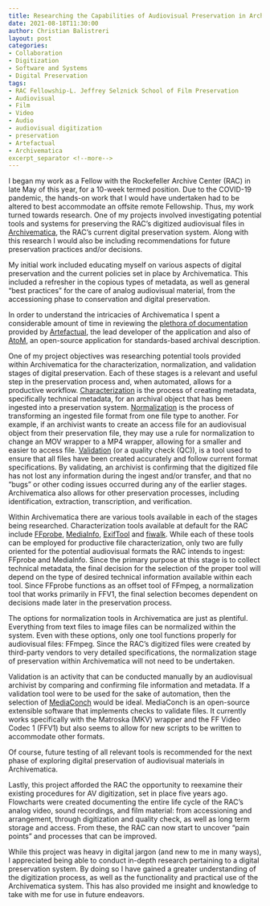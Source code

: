 ```yaml
---
title: Researching the Capabilities of Audiovisual Preservation in Archivematica
date: 2021-08-18T11:30:00
author: Christian Balistreri
layout: post
categories:
- Collaboration
- Digitization
- Software and Systems
- Digital Preservation
tags:
- RAC Fellowship-L. Jeffrey Selznick School of Film Preservation
- Audiovisual
- Film
- Video
- Audio
- audiovisual digitization
- preservation
- Artefactual
- Archivematica
excerpt_separator <!--more-->
---
```


I began my work as a Fellow with the Rockefeller Archive Center (RAC) in late May of this year, for a 10-week termed position. Due to the COVID-19 pandemic, the hands-on work that I would have undertaken had to be altered to best accommodate an offsite remote Fellowship. Thus, my work turned towards research. One of my projects involved investigating potential tools and systems for preserving the RAC’s digitized audiovisual files in [Archivematica](https://www.archivematica.org/en/), the RAC’s current digital preservation system. Along with this research I would also be including recommendations for future preservation practices and/or decisions.
<!--more-->

My initial work included educating myself on various aspects of digital preservation and the current policies set in place by Archivematica. This included a refresher in the copious types of metadata, as well as general “best practices” for the care of analog audiovisual material, from the accessioning phase to conservation and digital preservation.  

In order to understand the intricacies of Archivematica I spent a considerable amount of time in reviewing the [plethora of documentation](https://www.archivematica.org/en/docs/archivematica-1.12/user-manual/preservation/preservation-planning/ ) provided by [Artefactual](https://www.artefactual.com/), the lead developer of the application and also of [AtoM](https://www.accesstomemory.org/en/), an open-source application for standards-based archival description.  

One of my project objectives was researching potential tools provided within Archivematica for the characterization, normalization, and validation stages of digital preservation. Each of these stages is a relevant and useful step in the preservation process and, when automated, allows for a productive workflow. [Characterization](https://www.archivematica.org/en/docs/archivematica-1.12/user-manual/preservation/preservation-planning/#characterization) is the process of creating metadata, specifically technical metadata, for an archival object that has been ingested into a preservation system. [Normalization](https://www.archivematica.org/en/docs/archivematica-1.12/user-manual/preservation/preservation-planning/#normalization) is the process of transforming an ingested file format from one file type to another. For example, if an archivist wants to create an access file for an audiovisual object from their preservation file, they may use a rule for normalization to change an MOV wrapper to a MP4 wrapper, allowing for a smaller and easier to access file. [Validation](https://www.archivematica.org/en/docs/archivematica-1.12/user-manual/preservation/preservation-planning/#validation) (or a quality check (QC)), is a tool used to ensure that all files have been created accurately and follow current format specifications. By validating, an archivist is confirming that the digitized file has not lost any information during the ingest and/or transfer, and that no “bugs” or other coding issues occurred during any of the earlier stages. Archivematica also allows for other preservation processes, including identification, extraction, transcription, and verification.  

Within Archivematica there are various tools available in each of the stages being researched. Characterization tools available at default for the RAC include [FFprobe](http://ffmpeg.org/), [MediaInfo](https://mediaarea.net/en/MediaInfo), [ExifTool](https://exiftool.org/index.html) and [fiwalk](https://forensicswiki.xyz/wiki/index.php?title=Fiwalk). While each of these tools can be employed for productive file characterization, only two are fully oriented for the potential audiovisual formats the RAC intends to ingest: FFprobe and MediaInfo. Since the primary purpose at this stage is to collect technical metadata, the final decision for the selection of the proper tool will depend on the type of desired technical information available within each tool. Since FFprobe functions as an offset tool of FFmpeg, a normalization tool that works primarily in FFV1, the final selection becomes dependent on decisions made later in the preservation process.  

The options for normalization tools in Archivematica are just as plentiful. Everything from text files to image files can be normalized within the system. Even with these options, only one tool functions properly for audiovisual files: FFmpeg. Since the RAC’s digitized files were created by third-party vendors to very detailed specifications, the normalization stage of preservation within Archivematica will not need to be undertaken.  

Validation is an activity that can be conducted manually by an audiovisual archivist by comparing and confirming file information and metadata. If a validation tool were to be used for the sake of automation, then the selection of [MediaConch](https://mediaarea.net/MediaConch) would be ideal. MediaConch is an open-source extensible software that implements checks to validate files. It currently works specifically with the Matroska (MKV) wrapper and the FF Video Codec 1 (FFV1) but also seems to allow for new scripts to be written to accommodate other formats.  

Of course, future testing of all relevant tools is recommended for the next phase of exploring digital preservation of audiovisual materials in Archivematica.  

Lastly, this project afforded the RAC the opportunity to reexamine their existing procedures for AV digitization, set in place five years ago. Flowcharts were created documenting the entire life cycle of the RAC’s analog video, sound recordings, and film material: from accessioning and arrangement, through digitization and quality check, as well as long term storage and access. From these, the RAC can now start to uncover “pain points” and processes that can be improved.

While this project was heavy in digital jargon (and new to me in many ways), I appreciated being able to conduct in-depth research pertaining to a digital preservation system. By doing so I have gained a greater understanding of the digitization process, as well as the functionality and practical use of the Archivematica system. This has also provided me insight and knowledge to take with me for use in future endeavors.
